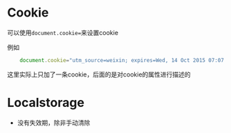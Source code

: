# Cookie
可以使用`document.cookie=`来设置cookie

例如

```javascript
    document.cookie="utm_source=weixin; expires=Wed, 14 Oct 2015 07:07:15 GMT; path=/; domain=51ping.com"
```
这里实际上只加了一条cookie，后面的是对cookie的属性进行描述的


# Localstorage

- 没有失效期，除非手动清除